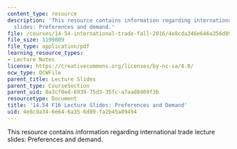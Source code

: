```yaml
---
content_type: resource
description: 'This resource contains information regarding international trade lecture
  slides: Preferences and demand.'
file: /courses/14-54-international-trade-fall-2016/4e8cda346e646a356d89fa2b45a89494_MIT14_54F16_Lecture_3.pdf
file_size: 1199809
file_type: application/pdf
learning_resource_types:
- Lecture Notes
license: https://creativecommons.org/licenses/by-nc-sa/4.0/
ocw_type: OCWFile
parent_title: Lecture Slides
parent_type: CourseSection
parent_uid: 0a3cf0ed-6939-75d3-35fc-a7aad8469f3b
resourcetype: Document
title: '14.54 F16 Lecture Slides: Preferences and Demand'
uid: 4e8cda34-6e64-6a35-6d89-fa2b45a89494
---
```

This resource contains information regarding international trade lecture slides: Preferences and demand.